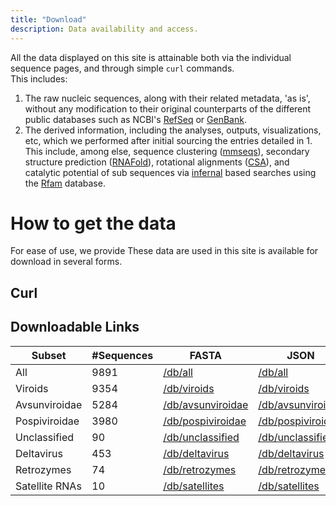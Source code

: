 ```yaml
---
title: "Download"
description: Data availability and access.
---
```

All the data displayed on this site is attainable both via the individual sequence pages, and through simple `curl` commands.  
This includes:   

 1. The raw nucleic sequences, along with their related metadata, 'as is', without any modification to their original counterparts of the different public databases such as NCBI's [RefSeq](https://www.ncbi.nlm.nih.gov/refseq/) or [GenBank](https://www.ncbi.nlm.nih.gov/genbank/).
 2. The derived information, including the analyses, outputs, visualizations, etc, which we performed after initial sourcing the entries detailed in 1. This include, among else, sequence clustering ([mmseqs](https://github.com/soedinglab/mmseqs2)), secondary structure prediction ([RNAFold](http://rna.tbi.univie.ac.at/cgi-bin/RNAWebSuite/RNAfold.cgi)), rotational alignments ([CSA](https://bmcbioinformatics.biomedcentral.com/articles/10.1186/1471-2105-10-230)), and catalytic potential of sub sequences via [infernal](http://eddylab.org/infernal/) based searches using the [Rfam](https://rfam.org/) database.


# How to get the data
For ease of use, we provide These data are  used in this site is available for download in several forms.     

## Curl
<the-curl-generator>
    <template #the-curl-generator></template>
</the-curl-generator>

## Downloadable Links
| Subset| #Sequences | FASTA| JSON| DBN| SQL| RDS| Pickle                                                                    |
|-----------------------|------------|-------------------------------------------------------------------------|-----------------------------------------------------------------------|---------------------------------------------------------------------|---------------------------------------------------------------------|---------------------------------------------------------------------|---------------------------------------------------------------------------|
| All            | 9891       | [/db/all](https://viroids.org/db/all.fasta)                       | [/db/all](https://viroids.org/db/all.json)                       | [/db/all](https://viroids.org/db/all.DBN)                       | [/db/all](https://viroids.org/db/all.SQL)                       | [/db/all](https://viroids.org/db/all.RDS)                       | [/db/all](https://viroids.org/db/all.pickle)                       |
| Viroids        | 9354       | [/db/viroids](https://viroids.org/db/viroids.fasta)               | [/db/viroids](https://viroids.org/db/viroids.json)               | [/db/viroids](https://viroids.org/db/viroids.DBN)               | [/db/viroids](https://viroids.org/db/viroids.SQL)               | [/db/viroids](https://viroids.org/db/viroids.RDS)               | [/db/viroids](https://viroids.org/db/viroids.pickle)               |
| Avsunviroidae  | 5284       | [/db/avsunviroidae](https://viroids.org/db/avsunviroidae.fasta)   | [/db/avsunviroidae](https://viroids.org/db/avsunviroidae.json)   | [/db/avsunviroidae](https://viroids.org/db/avsunviroidae.DBN)   | [/db/avsunviroidae](https://viroids.org/db/avsunviroidae.SQL)   | [/db/avsunviroidae](https://viroids.org/db/avsunviroidae.RDS)   | [/db/avsunviroidae](https://viroids.org/db/avsunviroidae.pickle)   |
| Pospiviroidae  | 3980       | [/db/pospiviroidae](https://viroids.org/db/pospiviroidae.fasta)   | [/db/pospiviroidae](https://viroids.org/db/pospiviroidae.json)   | [/db/pospiviroidae](https://viroids.org/db/pospiviroidae.DBN)   | [/db/pospiviroidae](https://viroids.org/db/pospiviroidae.SQL)   | [/db/pospiviroidae](https://viroids.org/db/pospiviroidae.RDS)   | [/db/pospiviroidae](https://viroids.org/db/pospiviroidae.pickle)   |
| Unclassified   | 90         | [/db/unclassified](https://viroids.org/db/viroids.fasta)          | [/db/unclassified](https://viroids.org/db/viroids.json)          | [/db/unclassified](https://viroids.org/db/viroids.DBN)          | [/db/unclassified](https://viroids.org/db/viroids.SQL)          | [/db/unclassified](https://viroids.org/db/viroids.RDS)          | [/db/unclassified](https://viroids.org/db/viroids.pickle)          |
| Deltavirus     | 453        | [/db/deltavirus](https://viroids.org/db/deltavirus.fasta)         | [/db/deltavirus](https://viroids.org/db/deltavirus.json)         | [/db/deltavirus](https://viroids.org/db/deltavirus.DBN)         | [/db/deltavirus](https://viroids.org/db/deltavirus.SQL)         | [/db/deltavirus](https://viroids.org/db/deltavirus.RDS)         | [/db/deltavirus](https://viroids.org/db/deltavirus.pickle)         |
| Retrozymes     | 74         | [/db/retrozymes](https://viroids.org/db/retrozymes.fasta)         | [/db/retrozymes](https://viroids.org/db/retrozymes.json)         | [/db/retrozymes](https://viroids.org/db/retrozymes.DBN)         | [/db/retrozymes](https://viroids.org/db/retrozymes.SQL)         | [/db/retrozymes](https://viroids.org/db/retrozymes.RDS)         | [/db/retrozymes](https://viroids.org/db/retrozymes.pickle)         |
| Satellite RNAs | 10         | [/db/satellites](https://viroids.org/db/satellites.fasta)         | [/db/satellites](https://viroids.org/db/satellites.json)         | [/db/satellites](https://viroids.org/db/satellites.DBN)         | [/db/satellites](https://viroids.org/db/satellites.SQL)         | [/db/satellites](https://viroids.org/db/satellites.RDS)         | [/db/satellites](https://viroids.org/db/satellites.pickle)         |
  





   
